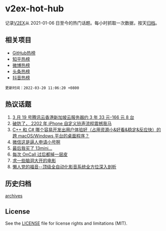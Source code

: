 # v2ex-hot-hub

 记录[V2EX](https://www.v2ex.com/)从 2021-01-06 日至今的热门话题。每小时抓取一次数据，按天[归档](archives)。
 
 ## 相关项目

- [GitHub热榜](https://github.com/snaildev/github-hot-hub)
- [知乎热榜](https://github.com/snaildev/zhihu-hot-hub)
- [微博热榜](https://github.com/snaildev/weibo-hot-hub)
- [头条热榜](https://github.com/snaildev/toutiao-hot-hub)
- [抖音热榜](https://github.com/snaildev/douyin-hot-hub)


 `更新时间：2022-03-20 11:06:20 +0800`

## 热议话题

1. [3 月 19 号腾讯云香港新加坡云服务器约 3 年 33 元-166 元 8 台](https://www.v2ex.com/t/841460)
1. [破防了， 2202 年 iPhone 自定义铃声流程震撼我马](https://www.v2ex.com/t/841563)
1. [C++ 和 C# 哪个容易开发出用户体验好（占用资源小&好看&稳定&反应快）的跨 macOS/Windows 平台的桌面程序？](https://www.v2ex.com/t/841554)
1. [微信这是逼人申请小号啊](https://www.v2ex.com/t/841468)
1. [最后我买了 13mini...](https://www.v2ex.com/t/841471)
1. [每次 OnCall 过后都掉一层皮](https://www.v2ex.com/t/841452)
1. [求一些脑洞大开的电影](https://www.v2ex.com/t/841527)
1. [懒人党的福音--顶级全自动化影音系统全方位深入剖析](https://www.v2ex.com/t/841427)

## 历史归档

[archives](archives)

## License

See the [LICENSE](LICENSE) file for license rights and limitations (MIT).
